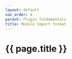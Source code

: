 ```yaml
---
layout: default
nav_order: 4
parent: Plugin fundamentals
title: Module Import format
---
```


# {{ page.title }}

<!---
Ziele:
- Hinweise zur Implementierung des Modultyps geben (insbesondere Dateigruppierung, Parsen, Prüfplan bauen)

Inhalt:
- Implementierung von IImportFormat beschreiben
- File grouping
    - Beschreibung der GetGroup-Methode
    - insbesondere Status-Enum erklären
- Parsing & building inspection plan
    - Möglichkeiten zum Lesen der Datei 
    - Erstellung eines TreeDataImage erklären
        - welche Entitäten können belegt werden
        - AttributeTemplates erklären
--->
